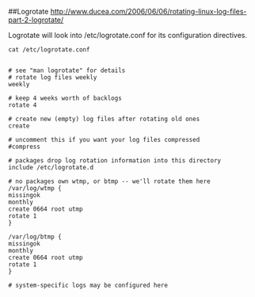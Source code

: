 ##Logrotate
http://www.ducea.com/2006/06/06/rotating-linux-log-files-part-2-logrotate/

Logrotate will look into /etc/logrotate.conf for its configuration directives.

	cat /etc/logrotate.conf
	
		
	# see "man logrotate" for details
	# rotate log files weekly
	weekly
	
	# keep 4 weeks worth of backlogs
	rotate 4
	
	# create new (empty) log files after rotating old ones
	create
	
	# uncomment this if you want your log files compressed
	#compress
	
	# packages drop log rotation information into this directory
	include /etc/logrotate.d
	
	# no packages own wtmp, or btmp -- we'll rotate them here
	/var/log/wtmp {
	missingok
	monthly
	create 0664 root utmp
	rotate 1
	}
	
	/var/log/btmp {
	missingok
	monthly
	create 0664 root utmp
	rotate 1
	}
	
	# system-specific logs may be configured here